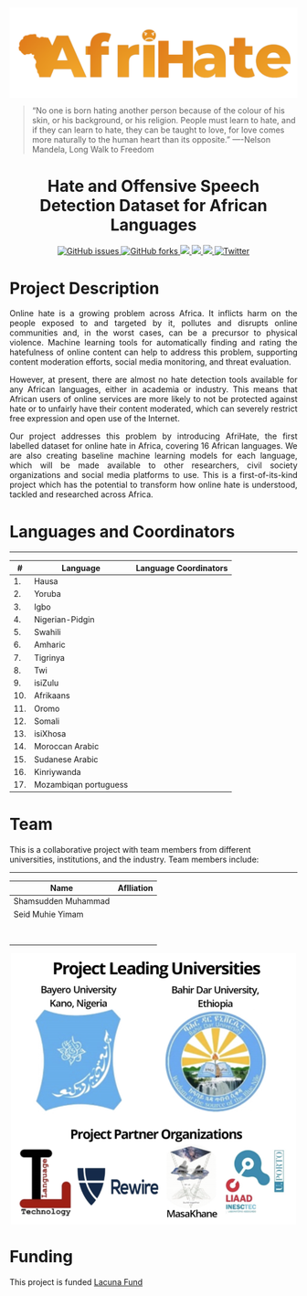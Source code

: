 <p align="center">
  <img align="center" src="assets/logo.png" />

> “No one is born hating another person because of the colour of his skin, or his background, or his religion. People must learn to hate, and if they can learn to hate, they can be taught to love, for love comes more naturally to the human heart than its opposite.” —-Nelson Mandela, Long Walk to Freedom 

  <h1 align="center">Hate and Offensive Speech Detection Dataset for African Languages</h1>
</p>

<!-- Badges -->
<p align="center">
  
  <a href="https://github.com/AfriHate/AfriHate/issues">
  <img alt="GitHub issues" src="https://img.shields.io/github/issues/AfriHate/AfriHate">
  </a>

  <a href="https://github.com/AfriHate/AfriHate/network">
  <img alt="GitHub forks" src="https://img.shields.io/github/forks/AfriHate/AfriHate">
  </a>

  <a href="https://github.com/Afrihate/afrihate/pulls">
    <img src="https://img.shields.io/github/issues-pr/PiyushSuthar/github-readme-quotes?style=flat-square">
  </a>

   <a href="Licence">
    <img src="https://img.shields.io/badge/license-CCBY-yellow">
  </a>

  <a href="https://github.com/AfriHate/AfriHate">
      <img src="https://visitor-badge.glitch.me/badge?page_id=AfriHate.AfriHate">
    </a>

   <a href="https://twitter.com/intent/tweet?text=Wow:&url=https%3A%2F%2Fgithub.com%2FAfriHate%2FAfriHate">
    <img alt="Twitter" src="https://img.shields.io/twitter/url?label=Tweet%20AfriHate&url=https%3A%2F%2Fgithub.com%2FAfriHate%2FAfriHate">
    </a>
</p>


<!---

[<img src="https://img.shields.io/badge/visit-our site-yellow.svg?logo=web">](https://github.com/AfriHate/AfriHate) 

-->
# Project Description

<div align="justify">
 

Online hate is a growing problem across Africa. It inflicts harm on the people exposed to and targeted by it, pollutes and disrupts online communities and, in the worst cases, can be a precursor to physical violence. Machine learning tools for automatically finding and rating the hatefulness of online content can help to address this problem, supporting content moderation efforts, social media monitoring, and threat evaluation.

However, at present, there are almost no hate detection tools available for any African languages, either in academia or industry. This means that African users of online services are more likely to not be protected against hate or to unfairly have their content moderated,  which can severely restrict free expression and open use of the Internet.

Our project addresses this problem by introducing AfriHate, the first labelled dataset for online hate in Africa, covering 16 African languages. We are also creating baseline machine learning models for each language, which will be made available to other researchers, civil society organizations and social media platforms to use. This is a first-of-its-kind project which has the potential to transform how online hate is understood, tackled and researched across Africa.
</div>


# Languages and Coordinators
----------------
| # | Language | Language Coordinators|
|----------|----------|-----------------|
| 1. | Hausa | |
| 2. | Yoruba | |
| 3. | Igbo | |
| 4. | Nigerian-Pidgin | |
| 5. | Swahili | |
| 6. | Amharic | |
| 7. | Tigrinya | |
| 8. | Twi | |
| 9. | isiZulu | |
| 10. | Afrikaans | |
| 11. | Oromo |  |
| 12. | Somali |  |
| 13. | isiXhosa |  |
| 14. | Moroccan Arabic |  |
| 15. | Sudanese Arabic |  |
| 16. | Kinriywanda |  |
| 17. | Mozambiqan portuguess |  |


# Team 

This is a collaborative project with team members from different universities, institutions, and the industry. Team members include:

----------------

| Name | Aflliation|
|----------|-----------------|
| Shamsudden Muhammad  |   |
| Seid Muhie Yimam  | |
|   |  |
|  |  |
|   |   |
|    | |
|  |   |
| |   |
|   |
|  |  |


<p align="center">
<img align="center" width="500" src="assets/team_afrihate.png" />
</p>




# Funding

This project is funded [Lacuna Fund](https://lacunafund.org)

